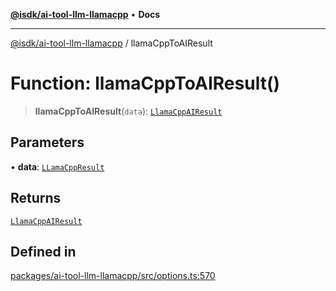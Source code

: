 [**@isdk/ai-tool-llm-llamacpp**](../README.md) • **Docs**

***

[@isdk/ai-tool-llm-llamacpp](../globals.md) / llamaCppToAIResult

# Function: llamaCppToAIResult()

> **llamaCppToAIResult**(`data`): [`LlamaCppAIResult`](../type-aliases/LlamaCppAIResult.md)

## Parameters

• **data**: [`LLamaCppResult`](../interfaces/LLamaCppResult.md)

## Returns

[`LlamaCppAIResult`](../type-aliases/LlamaCppAIResult.md)

## Defined in

[packages/ai-tool-llm-llamacpp/src/options.ts:570](https://github.com/isdk/ai-tool-llm-llamacpp.js/blob/3e1de476b0f11924fbe284e626dd9d75ca088c29/src/options.ts#L570)
